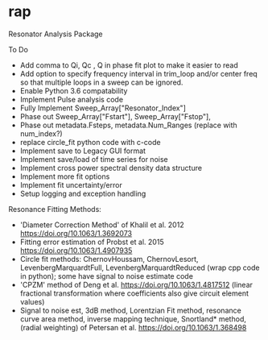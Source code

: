 # rap
Resonator Analysis Package


To Do
+ Add comma to Qi, Qc , Q in phase fit plot to make it easier to read
+ Add option to specify frequency interval in trim_loop and/or center freq so that multiple loops in a sweep can be ignored. 
+ Enable Python 3.6 compatability
+ Implement Pulse analysis code
+ Fully Implement Sweep_Array["Resonator_Index"]
+ Phase out Sweep_Array["Fstart"], Sweep_Array["Fstop"],
+ Phase out metadata.Fsteps, metadata.Num_Ranges (replace with num_index?)
+ replace circle_fit python code with c-code
+ Implement save to Legacy GUI format
+ Implement save/load of time series for noise
+ Implement cross power spectral density data structure
+ Implement more fit options
+ Implement fit uncertainty/error 
+ Setup logging and exception handling




Resonance Fitting Methods:
- 'Diameter Correction Method' of Khalil et al. 2012  https://doi.org/10.1063/1.3692073
- Fitting error estimation of Probst et al. 2015 https://doi.org/10.1063/1.4907935
- Circle fit methods: ChernovHoussam, ChernovLesort, LevenbergMarquardtFull, LevenbergMarquardtReduced (wrap cpp code in python); some have signal to noise estimate code
- 'CPZM' method of Deng et al. https://doi.org/10.1063/1.4817512  (linear fractional transformation where coefficients also give circuit element values)
- Signal to noise est, 3dB method, Lorentzian Fit method, resonance curve area  method, inverse mapping technique, Snortland* method, (radial weighting) of Petersan et al. https://doi.org/10.1063/1.368498
